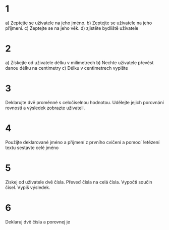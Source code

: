 # 1 
a) Zeptejte se uživatele na jeho jméno. 
b) Zeptejte se uživatele na jeho příjmení.
c) Zeptejte se na jeho věk.
d) zjistěte bydliště uživatele

# 2
a) Získejte od uživatele délku v milimetrech
b) Nechte uživatele převést danou délku na centimetry
c) Délku v centimetrech vypište

# 3
Deklarujte dvě proměnné s celočíselnou hodnotou. Udělejte jejich porovnání rovnosti a výsledek zobrazte uživateli.

# 4 
Použijte deklarované jméno a příjmení z prvního cvičení a pomocí řetězení textu sestavte celé jméno

# 5
Získej od uživatele dvě čísla.
Převeď čísla na celá čísla.
Vypočti součin čísel.
Vypiš výsledek.

# 6
Deklaruj dvě čísla a porovnej je 